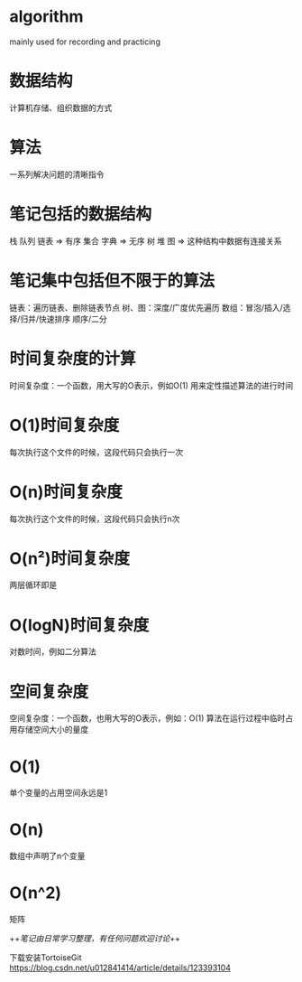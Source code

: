 # algorithm
mainly used for recording and practicing

# 数据结构
计算机存储、组织数据的方式

# 算法
一系列解决问题的清晰指令

# 笔记包括的数据结构
栈 队列 链表    => 有序
集合 字典       => 无序
树 堆 图        => 这种结构中数据有连接关系

# 笔记集中包括但不限于的算法
链表：遍历链表、删除链表节点
树、图：深度/广度优先遍历
数组：冒泡/插入/选择/归并/快速排序 顺序/二分

# 时间复杂度的计算
时间复杂度：一个函数，用大写的O表示，例如O(1)
用来定性描述算法的进行时间

# O(1)时间复杂度
每次执行这个文件的时候，这段代码只会执行一次
<script>
  let i = 0
  i += 1
</script>

# O(n)时间复杂度
每次执行这个文件的时候，这段代码只会执行n次
<script>
  for (let i = 0; i <= n; i++) {
    console.log(i)
  }
</script>

# O(n²)时间复杂度
两层循环即是

# O(logN)时间复杂度
对数时间，例如二分算法

# 空间复杂度
空间复杂度：一个函数，也用大写的O表示，例如：O(1)
算法在运行过程中临时占用存储空间大小的量度

# O(1)
单个变量的占用空间永远是1
<script>
  let i = 0
  i += 1
</script>

# O(n)
数组中声明了n个变量
<script>
  let a = []
  for (let i = 0; i <= n; i++) {
    a.push(i)
  }
</script>

# O(n^2)
矩阵


++*笔记由日常学习整理，有任何问题欢迎讨论*++

下载安装TortoiseGit https://blog.csdn.net/u012841414/article/details/123393104
